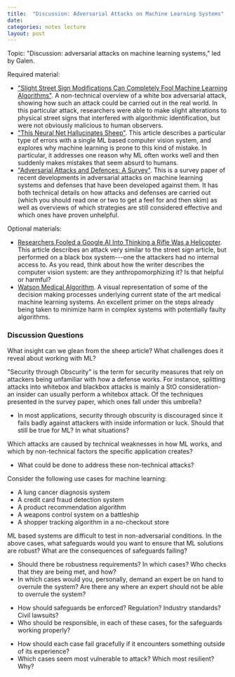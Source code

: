 ```yaml
---
title:  "Discussion: Adversarial Attacks on Machine Learning Systems"
date:   
categories: notes lecture 
layout: post
---
```


Topic: "Discussion: adversarial attacks on machine learning systems," led by
Galen.

Required material:
 - ["Slight Street Sign Modifications Can Completely Fool Machine Learning
   Algorithms"][gg_ackerman]. A non-technical overview of a white box
adversarial attack, showing how such an attack could be carried out in the real
world. In this particular attack, researchers were able to make slight
alterations to physical street signs that interfered with algorithmic
identification, but were not obviously malicious to human observers.
 - ["This Neural Net Hallucinates Sheep"][gg_shane]. This article describes a
   particular type of errors with a single ML based computer vision system, and
explores why machine learning is prone to this kind of mistake. In particular,
it addresses one reason why ML often works well and then suddenly makes
mistakes that seem absurd to humans.
- ["Adversarial Attacks and Defences: A Survey"][gg_chakraborty]. This is a
   survey paper of recent developments in adversarial attacks on machine
learning systems and defenses that have been developed against them. It has
both technical details on how attacks and defenses are carried out (which you
should read one or two to get a feel for and then skim) as well as overviews of
which strategies are still considered effective and which ones have proven
unhelpful.

Optional materials:
 - [Researchers Fooled a Google AI Into Thinking a Rifle Was a
   Helicopter][gg_matksakis]. This article describes an attack very similar to
the street sign article, but performed on a black box system---one the
attackers had no internal access to. As you read, think about how the writer
describes the computer vision system: are they anthropomorphizing it? Is that
helpful or harmful?
 - [Watson Medical Algorithm][gg_munroe]. A visual representation of some of
   the decision making processes underlying current state of the art medical
machine learning systems. An excellent primer on the steps already being taken
to minimize harm in complex systems with potentially faulty algorithms. 
 
[gg_chakraborty]:https://arxiv.org/pdf/1810.00069.pdf
[gg_ackerman]:https://spectrum.ieee.org/cars-that-think/transportation/sensors/slight-street-sign-modifications-can-fool-machine-learning-algorithms
[gg_shane]:http://nautil.us/blog/this-neural-net-hallucinates-sheep
[gg_matksakis]:https://www.wired.com/story/researcher-fooled-a-google-ai-into-thinking-a-rifle-was-a-helicopter/
[gg_munroe]:https://xkcd.com/1619/


### Discussion Questions

What insight can we glean from the sheep article? What challenges does it reveal about working with ML?

"Security through Obscurity" is the term for security measures that rely on attackers being unfamiliar with how a defense works. For instance, splitting attacks into whitebox and blackbox attacks is mainly a StO consideration- an insider can usually perform a whitebox attack. Of the techniques presented in the survey paper, which ones fall under this umbrella?
 - In most applications, security through obscurity is discouraged since it fails badly against attackers with inside information or luck. Should that still be true for ML? In what situations?

Which attacks are caused by technical weaknesses in how ML works, and which by non-technical factors the specific application creates?
 - What could be done to address these non-technical attacks?

Consider the following use cases for machine learning:
 - A lung cancer diagnosis system
 - A credit card fraud detection system
 - A product recommendation algorithm
 - A weapons control system on a battleship
 - A shopper tracking algorithm in a no-checkout store

ML based systems are difficult to test in non-adversarial conditions. In the above cases, what safeguards would you want to ensure that ML solutions are robust? What are the consequences of safeguards failing?
 - Should there be robustness requirements? In which cases? Who checks that they are being met, and how?
 - In which cases would you, personally, demand an expert be on hand to overrule the system? Are there any where an expert should not be able to overrule the system?
  + How should safeguards be enforced? Regulation? Industry standards? Civil lawsuits? 
  + Who should be responsible, in each of these cases, for the safeguards working properly?
 - How should each case fail gracefully if it encounters something outside of its experience?
 - Which cases seem most vulnerable to attack? Which most resilient? Why?

